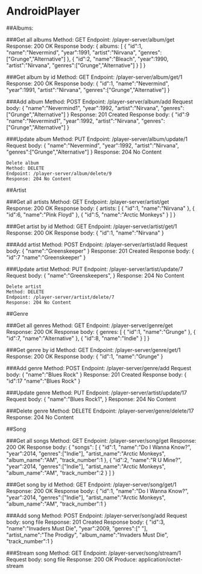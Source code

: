 # AndroidPlayer
##Albums:

###Get all albums 
	Method: GET
	Endpoint: /player-server/album/get
	Response: 200 OK
	Response body:
	{
		albums:
		[
			{
				"id":1,
				"name":"Nevermind",
				"year":1991,
				"artist":"Nirvana",
				"genres":["Grunge","Alternative"]
			},
			{
				"id":2,
				"name":"Bleach",
				"year":1990,
				"artist":"Nirvana",
				"genres":["Grunge","Alternative"]
			}
		]
	}
	
###Get album by id
	Method: GET
	Endpoint: /player-server/album/get/1
	Response: 200 OK
	Response body:
	{
		"id":1,
		"name":"Nevermind",
		"year":1991,
		"artist":"Nirvana",
		"genres":["Grunge","Alternative"]
	}
	
###Add album
	Method: POST
	Endpoint: /player-server/album/add
	Request body:
	{
		"name":"Nevermind1",
		"year":1992,
		"artist":"Nirvana",
		"genres":["Grunge","Alternative"]
	}
	Response: 201 Created
	Response body:
	{
		"id":9
		"name":"Nevermind1",
		"year":1992,
		"artist":"Nirvana",
		"genres":["Grunge","Alternative"]
	}
	
###Update album
	Method: PUT
	Endpoint: /player-server/album/update/1
	Request body:
	{
		"name":"Nevermind",
		"year":1992,
		"artist":"Nirvana",
		"genres":["Grunge","Alternative"]
	}
	Response: 204 No Content
	
	Delete album
	Method: DELETE
	Endpoint: /player-server/album/delete/9
	Response: 204 No Content
	
##Artist

###Get all artists
	Method: GET
	Endpoint: /player-server/artist/get
	Response: 200 OK
	Response body:
	{
		artists:
		[
			{
				"id":1,
				"name":"Nirvana"
			},
			{
				"id":6,
				"name":"Pink Floyd"
			},
			{
				"id":5,
				"name":"Arctic Monkeys"
			}
		]
	}
	
###Get artist by id
	Method: GET
	Endpoint: /player-server/artist/get/1
	Response: 200 OK
	Response body:
	{
		"id":1,
		"name":"Nirvana"
	}
	
###Add artist
	Method: POST
	Endpoint: /player-server/artist/add
	Request body:
	{
		"name":"Greenskeeper"
	}
	Response: 201 Created
	Response body:
	{
		"id":7
		"name":"Greenskeeper"
	}
	
###Update artist
	Method: PUT
	Endpoint: /player-server/artist/update/7
	Request body:
	{
		"name":"Greenskeepers",
	}
	Response: 204 No Content
	
	Delete artist
	Method: DELETE
	Endpoint: /player-server/artist/delete/7
	Response: 204 No Content
	
##Genre

###Get all genres
	Method: GET
	Endpoint: /player-server/genre/get
	Response: 200 OK
	Response body:
	{
		genres:
		[
			{
				"id":1,
				"name":"Grunge"
			},
			{
				"id":7,
				"name":"Alternative"
			},
			{
				"id":8,
				"name":"Indie"
			}
		]
	}
	
###Get genre by id
	Method: GET
	Endpoint: /player-server/genre/get/1
	Response: 200 OK
	Response body:
	{
		"id":1,
		"name":"Grunge"
	}
	
###Add genre
	Method: POST
	Endpoint: /player-server/genre/add
	Request body:
	{
		"name":"Blues Rock"
	}
	Response: 201 Created
	Response body:
	{
		"id":17
		"name":"Blues Rock"
	}
	
###Update genre
	Method: PUT
	Endpoint: /player-server/artist/update/17
	Request body:
	{
		"name":"Blues Rock1",
	}
	Response: 204 No Content
	
###Delete genre
	Method: DELETE
	Endpoint: /player-server/genre/delete/17
	Response: 204 No Content
	
##Song
    
###Get all songs
    Method: GET
    Endpoint: /player-server/song/get
    Response: 200 OK
    Response body:
    {
    	"songs":
    	[
			{
				"id":1,
				"name":"Do I Wanna Know?",
				"year":2014,
				"genres":["Indie"],
				"artist_name":"Arctic Monkeys",
				"album_name":"AM",
				"track_number":1
			},
			{
				"id":2,
				"name":"R U Mine?",
				"year":2014,
				"genres":["Indie"],
				"artist_name":"Arctic Monkeys",
				"album_name":"AM",
				"track_number":2
			}
    	]
    }
    	
###Get song by id
    Method: GET
    Endpoint: /player-server/song/get/1
    Response: 200 OK
    Response body:
    {
		"id":1,
		"name":"Do I Wanna Know?",
		"year":2014,
		"genres":["Indie"],
		"artist_name":"Arctic Monkeys",
		"album_name":"AM",
		"track_number":1
    }
    	
###Add song
    Method: POST
    Endpoint: /player-server/song/add
    Request body: 
    song file
    Response: 201 Created
    Response body:
    {
		"id":3,
		"name":"Invaders Must Die",
		"year":2009,
		"genres":[" "],
		"artist_name":"The Prodigy",
		"album_name":"Invaders Must Die",
		"track_number":1
    }
    	
###Stream song
	Method: GET
    Endpoint: /player-server/song/stream/1
    Request body: 
    song file
    Response: 200 OK
    Produce: application/octet-stream
   
